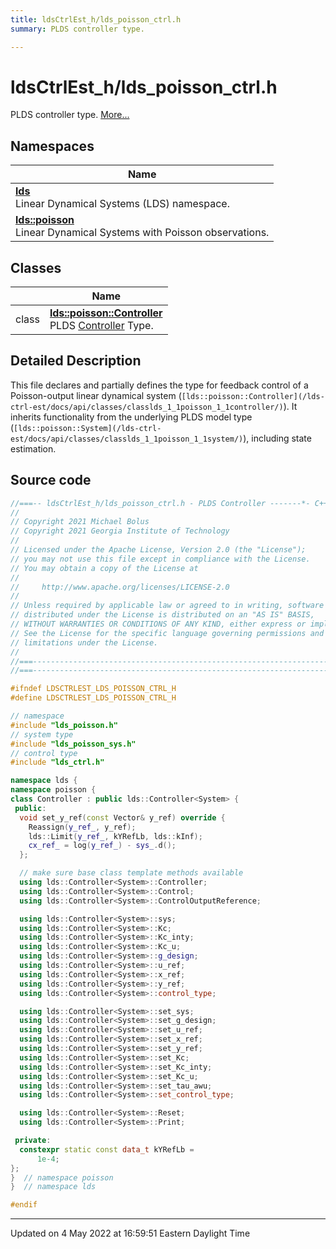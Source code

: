 ```yaml
---
title: ldsCtrlEst_h/lds_poisson_ctrl.h
summary: PLDS controller type. 

---
```


# ldsCtrlEst_h/lds_poisson_ctrl.h

PLDS controller type.  [More...](#detailed-description)



## Namespaces

| Name           |
| -------------- |
| **[lds](/lds-ctrl-est/docs/api/namespaces/namespacelds/)** <br>Linear Dynamical Systems (LDS) namespace.  |
| **[lds::poisson](/lds-ctrl-est/docs/api/namespaces/namespacelds_1_1poisson/)** <br>Linear Dynamical Systems with Poisson observations.  |

## Classes

|                | Name           |
| -------------- | -------------- |
| class | **[lds::poisson::Controller](/lds-ctrl-est/docs/api/classes/classlds_1_1poisson_1_1controller/)** <br>PLDS [Controller]() Type.  |

## Detailed Description



This file declares and partially defines the type for feedback control of a Poisson-output linear dynamical system (`[lds::poisson::Controller](/lds-ctrl-est/docs/api/classes/classlds_1_1poisson_1_1controller/)`). It inherits functionality from the underlying PLDS model type (`[lds::poisson::System](/lds-ctrl-est/docs/api/classes/classlds_1_1poisson_1_1system/)`), including state estimation. 





## Source code

```cpp
//===-- ldsCtrlEst_h/lds_poisson_ctrl.h - PLDS Controller -------*- C++ -*-===//
//
// Copyright 2021 Michael Bolus
// Copyright 2021 Georgia Institute of Technology
//
// Licensed under the Apache License, Version 2.0 (the "License");
// you may not use this file except in compliance with the License.
// You may obtain a copy of the License at
//
//     http://www.apache.org/licenses/LICENSE-2.0
//
// Unless required by applicable law or agreed to in writing, software
// distributed under the License is distributed on an "AS IS" BASIS,
// WITHOUT WARRANTIES OR CONDITIONS OF ANY KIND, either express or implied.
// See the License for the specific language governing permissions and
// limitations under the License.
//
//===----------------------------------------------------------------------===//
//===----------------------------------------------------------------------===//

#ifndef LDSCTRLEST_LDS_POISSON_CTRL_H
#define LDSCTRLEST_LDS_POISSON_CTRL_H

// namespace
#include "lds_poisson.h"
// system type
#include "lds_poisson_sys.h"
// control type
#include "lds_ctrl.h"

namespace lds {
namespace poisson {
class Controller : public lds::Controller<System> {
 public:
  void set_y_ref(const Vector& y_ref) override {
    Reassign(y_ref_, y_ref);
    lds::Limit(y_ref_, kYRefLb, lds::kInf);
    cx_ref_ = log(y_ref_) - sys_.d();
  };

  // make sure base class template methods available
  using lds::Controller<System>::Controller;
  using lds::Controller<System>::Control;
  using lds::Controller<System>::ControlOutputReference;

  using lds::Controller<System>::sys;
  using lds::Controller<System>::Kc;
  using lds::Controller<System>::Kc_inty;
  using lds::Controller<System>::Kc_u;
  using lds::Controller<System>::g_design;
  using lds::Controller<System>::u_ref;
  using lds::Controller<System>::x_ref;
  using lds::Controller<System>::y_ref;
  using lds::Controller<System>::control_type;

  using lds::Controller<System>::set_sys;
  using lds::Controller<System>::set_g_design;
  using lds::Controller<System>::set_u_ref;
  using lds::Controller<System>::set_x_ref;
  using lds::Controller<System>::set_y_ref;
  using lds::Controller<System>::set_Kc;
  using lds::Controller<System>::set_Kc_inty;
  using lds::Controller<System>::set_Kc_u;
  using lds::Controller<System>::set_tau_awu;
  using lds::Controller<System>::set_control_type;

  using lds::Controller<System>::Reset;
  using lds::Controller<System>::Print;

 private:
  constexpr static const data_t kYRefLb =
      1e-4;  
};
}  // namespace poisson
}  // namespace lds

#endif
```


-------------------------------

Updated on  4 May 2022 at 16:59:51 Eastern Daylight Time

